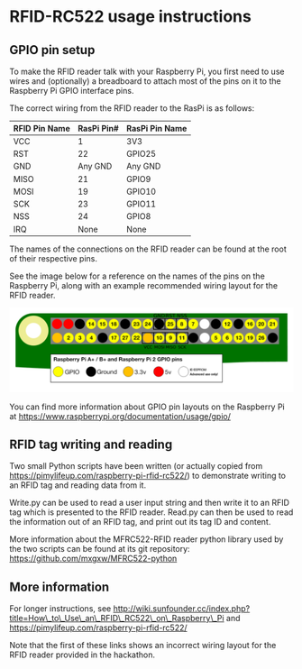 RFID-RC522 usage instructions
=============================

GPIO pin setup
--------------
To make the RFID reader talk with your Raspberry Pi, you first need to 
use wires and (optionally) a breadboard to attach most of the pins on 
it to the Raspberry Pi GPIO interface pins.

The correct wiring from the RFID reader to the RasPi is as follows:

| RFID Pin Name | RasPi Pin# | RasPi Pin Name |
|---------------|------------|----------------|
| VCC           | 1          | 3V3            |
| RST           | 22         | GPIO25         |
| GND           | Any GND    | Any GND        |
| MISO          | 21         | GPIO9          |
| MOSI          | 19         | GPIO10         |
| SCK           | 23         | GPIO11         |
| NSS           | 24         | GPIO8          |
| IRQ           | None       | None           |

The names of the connections on the RFID reader can be found at the root of their respective pins.

See the image below for a reference on the names of the pins on the Raspberry Pi, along with an example
recommended wiring layout for the RFID reader.

![GPIO pins](gpio-numbers-rfid.png "GPIO pin layout for the Raspberry Pi 3+, with annotations showing an example wiring for the RFID reader")

You can find more information about GPIO pin layouts on the Raspberry Pi at https://www.raspberrypi.org/documentation/usage/gpio/

RFID tag writing and reading
----------------------------
Two small Python scripts have been written (or actually copied from https://pimylifeup.com/raspberry-pi-rfid-rc522/)
to demonstrate writing to an RFID tag and reading data from it.

Write.py can be used to read a user input string and then write it to an RFID tag which is presented to the RFID reader.
Read.py can then be used to read the information out of an RFID tag, and print out its tag ID and content.

More information about the MFRC522-RFID reader python library used by the two scripts can be found
at its git repository: https://github.com/mxgxw/MFRC522-python

More information
----------------
For longer instructions, see http://wiki.sunfounder.cc/index.php?title=How\_to\_Use\_an\_RFID\_RC522\_on\_Raspberry\_Pi
and https://pimylifeup.com/raspberry-pi-rfid-rc522/

Note that the first of these links shows an incorrect wiring layout for the RFID reader provided in the hackathon.
